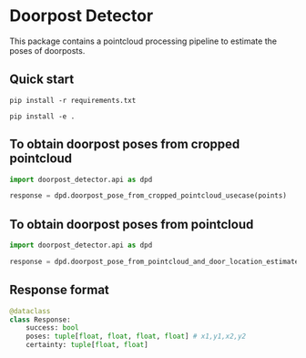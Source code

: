 # Doorpost Detector
This package contains a pointcloud processing pipeline to estimate the poses of doorposts.


## Quick start
`pip install -r requirements.txt`

`pip install -e .`


## To obtain doorpost poses from cropped pointcloud
```python
import doorpost_detector.api as dpd

response = dpd.doorpost_pose_from_cropped_pointcloud_usecase(points)

```


## To obtain doorpost poses from pointcloud
```python
import doorpost_detector.api as dpd

response = dpd.doorpost_pose_from_pointcloud_and_door_location_estimate_usecase(points, door_location)

```


## Response format
```python
@dataclass
class Response:
    success: bool
    poses: tuple[float, float, float, float] # x1,y1,x2,y2
    certainty: tuple[float, float]
```
